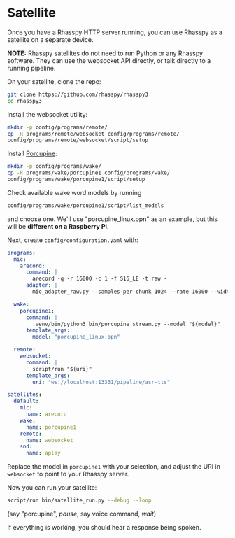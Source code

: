 # Satellite

Once you have a Rhasspy HTTP server running, you can use Rhasspy as a satellite on a separate device.

**NOTE:** Rhasspy satellites do not need to run Python or any Rhasspy software. They can use the websocket API directly, or talk directly to a running pipeline.

On your satellite, clone the repo:

```sh
git clone https://github.com/rhasspy/rhasspy3
cd rhasspy3
```

Install the websocket utility:

```sh
mkdir -p config/programs/remote/
cp -R programs/remote/websocket config/programs/remote/
config/programs/remote/websocket/script/setup
```

Install [Porcupine](https://github.com/Picovoice/porcupine):

```sh
mkdir -p config/programs/wake/
cp -R programs/wake/porcupine1 config/programs/wake/
config/programs/wake/porcupine1/script/setup
```

Check available wake word models by running 

```sh
config/programs/wake/porcupine1/script/list_models
```

and choose one. We'll use "porcupine_linux.ppn" as an example, but this will be **different on a Raspberry Pi**.

Next, create `config/configuration.yaml` with:

```yaml
programs:
  mic:
    arecord:
      command: |
        arecord -q -r 16000 -c 1 -f S16_LE -t raw -
      adapter: |
        mic_adapter_raw.py --samples-per-chunk 1024 --rate 16000 --width 2 --channels 1

  wake:
    porcupine1:
      command: |
        .venv/bin/python3 bin/porcupine_stream.py --model "${model}"
      template_args:
        model: "porcupine_linux.ppn"

  remote:
    websocket:
      command: |
        script/run "${uri}"
      template_args:
        uri: "ws://localhost:13331/pipeline/asr-tts"

satellites:
  default:
    mic:
      name: arecord
    wake:
      name: porcupine1
    remote:
      name: websocket
    snd:
      name: aplay
```

Replace the model in `porcupine1` with your selection, and adjust the URI in `websocket` to point to your Rhasspy server.

Now you can run your satellite:

```sh
script/run bin/satellite_run.py --debug --loop
```

(say "porcupine", *pause*, say voice command, *wait*)

If everything is working, you should hear a response being spoken.
